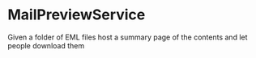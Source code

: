 # MailPreviewService
Given a folder of EML files host a summary page of the contents and let people download them
